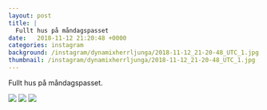 ```yaml
---
layout: post
title: |
  Fullt hus på måndagspasset
date:   2018-11-12 21:20:48 +0000
categories: instagram
background: /instagram/dynamixherrljunga/2018-11-12_21-20-48_UTC_1.jpg
thumbnail: /instagram/dynamixherrljunga/2018-11-12_21-20-48_UTC_1.jpg
---
```

Fullt hus på måndagspasset. 



<img src='/www-dynamix-herrljunga/instagram/dynamixherrljunga/2018-11-12_21-20-48_UTC_1.jpg' class='img-fluid' />


<img src='/www-dynamix-herrljunga/instagram/dynamixherrljunga/2018-11-12_21-20-48_UTC_2.jpg' class='img-fluid' />


<img src='/www-dynamix-herrljunga/instagram/dynamixherrljunga/2018-11-12_21-20-48_UTC_3.jpg' class='img-fluid' />
